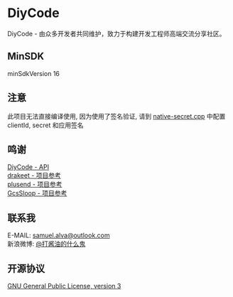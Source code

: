 # DiyCode
DiyCode - 由众多开发者共同维护，致力于构建开发工程师高端交流分享社区。

## MinSDK
minSdkVersion 16

## 注意
此项目无法直接编译使用, 因为使用了签名验证, 请到 [native-secret.cpp](https://github.com/SamuelGjk/DiyCode/blob/master/app/src/main/cpp/native-secret.cpp) 中配置 clientId, secret 和应用签名
## 鸣谢
[DiyCode - API](https://www.diycode.cc)  
[drakeet - 项目参考](https://github.com/drakeet)  
[plusend - 项目参考](https://github.com/plusend)  
[GcsSloop - 项目参考](https://github.com/GcsSloop)  

## 联系我
E-MAIL: samuel.alva@outlook.com  
新浪微博: [@打酱油的什么鬼](http://weibo.com/234394146)

## 开源协议
[GNU General Public License, version 3](LICENSE)